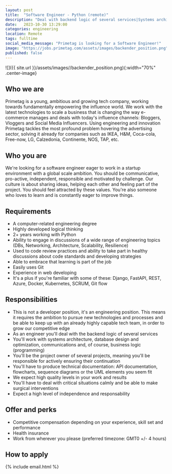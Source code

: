 ```yaml
---
layout: post
title:  "Software Engineer - Python (remote)"
description: "Deal with backend logic of several services|Systems architecture, database design and optimization, communications and business logic|Python, Django, Docker, REST"
date:   2023-10-30 13:29:00
categories: engineering
location: Remote
tags: fulltime
social_media_message: "Primetag is looking for a Software Engineer!"
image: "https://jobs.primetag.com/assets/images/backender_position.png"
published: false
---
```


![]({{ site.url }}/assets/images//backender_position.png){:width="70%" .center-image}

## **Who we are** ##

Primetag is a young, ambitious and growing tech company, working towards fundamentally empowering the influence world. We work with the latest technologies to scale a business that is changing the way e-commerce manages and deals with today's influence channels: Bloggers, Vloggers and Social Media Influencers. Using engineering and innovation Primetag tackles the most profound problem hovering the advertising sector, solving it already for companies such as IKEA, H&M, Coca-cola, Free-now, LG, Calzedonia, Continente, NOS, TAP, etc.

## **Who you are** ##

We're looking for a software engineer eager to work in a startup environment with a global scale ambition.
You should be communicative, pro-active, independent, responsible and motivated by challenge.
Our culture is about sharing ideas, helping each other and feeling part of the project. You should feel attracted by these values.
You're also someone who loves to learn and is constantly eager to improve things.

## **Requirements** ##

* A computer-related engineering degree
* Highly developed logical thinking
* 2+ years working with Python
* Ability to engage in discussions of a wide range of engineering topics (DBs, Networking, Architecture, Scalability, Resilience)
* Used to code review practices and ability to take part in healthy discussions about code standards and developing strategies
* Able to embrace that learning is part of the job
* Easily uses Git
* Experience in web developing
* It's a plus if you're familiar with some of these: Django, FastAPI, REST, Azure, Docker, Kubernetes, SCRUM, Git flow

## **Responsibilities** ##

* This is not a developer position, it's an engineering position. This means it requires the ambition to pursue new technologies and processes and be able to keep up with an already highly capable tech team, in order to grow our competitive edge
* As an engineer you'll deal with the backend logic of several services
* You'll work with systems architecture, database design and optimization, communications and, of course, business logic (programming)
* You'll be the project owner of several projects, meaning you'll be responsible for actively ensuring their continuation
* You'll have to produce technical documentation: API documentation, flowcharts, sequence diagrams or the UML elements you seem fit
* We expect high quality levels in your work and results
* You'll have to deal with critical situations calmly and be able to make surgical interventions
* Expect a high level of independence and responsability

## **Offer and perks** ##

* Competitive compensation depending on your experience, skill set and performance
* Health insurance
* Work from wherever you please (preferred timezone: GMT0 +/- 4 hours)

## **How to apply** ##

{% include email.html %} 

